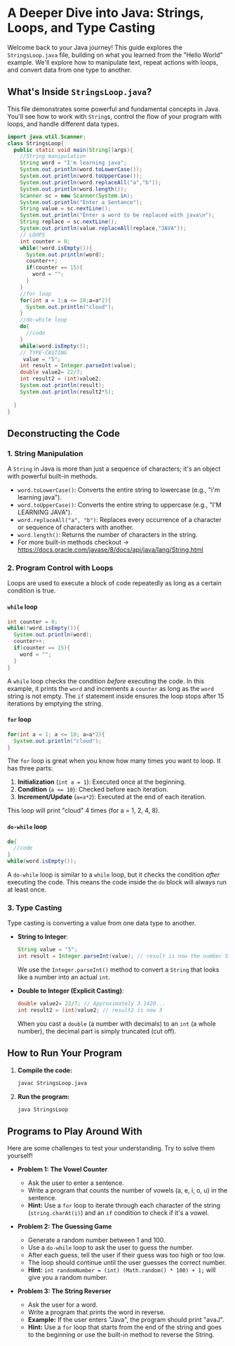# A Deeper Dive into Java: Strings, Loops, and Type Casting

Welcome back to your Java journey! This guide explores the `StringsLoop.java` file, building on what you learned from the "Hello World" example. We'll explore how to manipulate text, repeat actions with loops, and convert data from one type to another.

## What's Inside `StringsLoop.java`?

This file demonstrates some powerful and fundamental concepts in Java. You'll see how to work with `String`s, control the flow of your program with loops, and handle different data types.

```java
import java.util.Scanner;
class StringsLoop{
  public static void main(String[]args){
    //String manipulation
    String word = "I'm learning java";
    System.out.println(word.toLowerCase());
    System.out.println(word.toUpperCase());
    System.out.println(word.replaceAll("a","b"));
    System.out.println(word.length());
    Scanner sc = new Scanner(System.in);
    System.out.println("Enter a Sentance");
    String value = sc.nextLine();
    System.out.println("Enter a word to be replaced with java\n");
    String replace = sc.nextLine();
    System.out.println(value.replaceAll(replace,"JAVA"));
    // LOOPS
    int counter = 0;
    while(!word.isEmpty()){
      System.out.println(word);
      counter++;
      if(counter == 15){
        word = "";
      }
    }
    //for loop
    for(int a = 1;a <= 10;a=a*2){
      System.out.println("cloud");
    }
    //do-while loop
    do{
      //code
    }
    while(word.isEmpty());
    // TYPE-CASTING
     value = "5";
    int result = Integer.parseInt(value);
    double value2= 22/7;
    int result2 = (int)value2;
    System.out.println(result);
    System.out.println(result2*5);
    
  }
}
```

## Deconstructing the Code

### 1. String Manipulation

A `String` in Java is more than just a sequence of characters; it's an object with powerful built-in methods.

-   `word.toLowerCase()`: Converts the entire string to lowercase (e.g., "i'm learning java").
-   `word.toUpperCase()`: Converts the entire string to uppercase (e.g., "I'M LEARNING JAVA").
-   `word.replaceAll("a", "b")`: Replaces every occurrence of a character or sequence of characters with another.
-   `word.length()`: Returns the number of characters in the string.
-   For more built-in methods checkout -> https://docs.oracle.com/javase/8/docs/api/java/lang/String.html

### 2. Program Control with Loops

Loops are used to execute a block of code repeatedly as long as a certain condition is true.

#### `while` loop
```java
int counter = 0;
while(!word.isEmpty()){
  System.out.println(word);
  counter++;
  if(counter == 15){
    word = "";
  }
}
```
A `while` loop checks the condition *before* executing the code. In this example, it prints the `word` and increments a `counter` as long as the `word` string is not empty. The `if` statement inside ensures the loop stops after 15 iterations by emptying the string.

#### `for` loop
```java
for(int a = 1; a <= 10; a=a*2){
  System.out.println("cloud");
}
```
The `for` loop is great when you know how many times you want to loop. It has three parts:
1.  **Initialization** (`int a = 1`): Executed once at the beginning.
2.  **Condition** (`a <= 10`): Checked before each iteration.
3.  **Increment/Update** (`a=a*2`): Executed at the end of each iteration.

This loop will print "cloud" 4 times (for a = 1, 2, 4, 8).

#### `do-while` loop
```java
do{
  //code
}
while(word.isEmpty());
```
A `do-while` loop is similar to a `while` loop, but it checks the condition *after* executing the code. This means the code inside the `do` block will always run at least once.

### 3. Type Casting

Type casting is converting a value from one data type to another.

-   **String to Integer**:
    ```java
    String value = "5";
    int result = Integer.parseInt(value); // result is now the number 5
    ```
    We use the `Integer.parseInt()` method to convert a `String` that looks like a number into an actual `int`.

-   **Double to Integer (Explicit Casting)**:
    ```java
    double value2= 22/7; // Approximately 3.1428...
    int result2 = (int)value2; // result2 is now 3
    ```
    When you cast a `double` (a number with decimals) to an `int` (a whole number), the decimal part is simply truncated (cut off).

## How to Run Your Program

1.  **Compile the code:**
    ```bash
    javac StringsLoop.java
    ```
2.  **Run the program:**
    ```bash
    java StringsLoop
    ```

## Programs to Play Around With

Here are some challenges to test your understanding. Try to solve them yourself!

*   **Problem 1: The Vowel Counter**
    *   Ask the user to enter a sentence.
    *   Write a program that counts the number of vowels (a, e, i, o, u) in the sentence.
    *   **Hint:** Use a `for` loop to iterate through each character of the string (`string.charAt(i)`) and an `if` condition to check if it's a vowel.

*   **Problem 2: The Guessing Game**
    *   Generate a random number between 1 and 100.
    *   Use a `do-while` loop to ask the user to guess the number.
    *   After each guess, tell the user if their guess was too high or too low.
    *   The loop should continue until the user guesses the correct number.
    *   **Hint:** `int randomNumber = (int) (Math.random() * 100) + 1;` will give you a random number.

*   **Problem 3: The String Reverser**
    *   Ask the user for a word.
    *   Write a program that prints the word in reverse.
    *   **Example:** If the user enters "Java", the program should print "avaJ".
    *   **Hint:** Use a `for` loop that starts from the end of the string and goes to the beginning or use the built-in method to reverse the String.

```